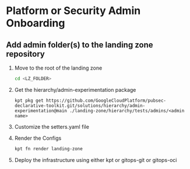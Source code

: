 # Platform or Security Admin Onboarding

## Add admin folder(s) to the landing zone repository

1. Move to the root of the landing zone

    ```bash
    cd <LZ_FOLDER>
    ```

1. Get the hierarchy/admin-experimentation package

    ```kpt
    kpt pkg get https://github.com/GoogleCloudPlatform/pubsec-declarative-toolkit.git/solutions/hierarchy/admin-experimentation@main ./landing-zone/hierarchy/tests/admins/<admin name>
    ```

1. Customize the setters.yaml file

1. Render the Configs

    ```bash
    kpt fn render landing-zone
    ```

1. Deploy the infrastructure using either kpt or gitops-git or gitops-oci

